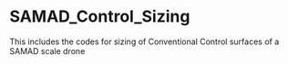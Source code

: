 # SAMAD_Control_Sizing
This includes the codes for sizing of Conventional Control surfaces of a SAMAD scale drone

